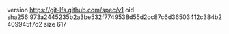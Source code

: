 version https://git-lfs.github.com/spec/v1
oid sha256:973a2445235b2a3be532f7749538d55d2cc87c6d36503412c384b2409945f7d2
size 617
